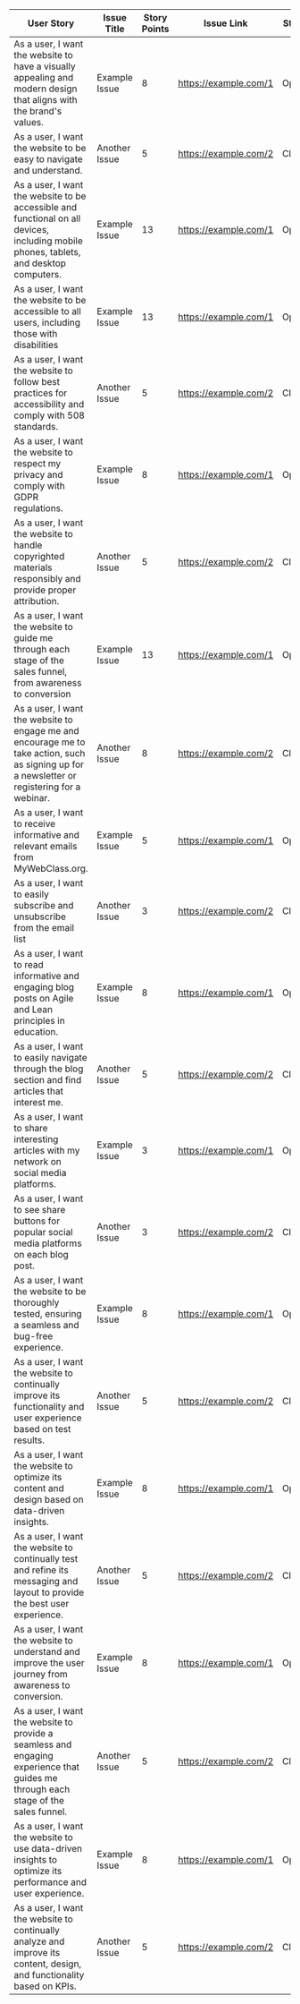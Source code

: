 | User Story   | Issue Title   | Story Points | Issue Link            | Status   | Assigned To | Notes      |
|---------------|---------------|--------------|-----------------------|----------|-------------|------------|
| As a user, I want the website to have a visually appealing and modern design that aligns with the brand's values. | Example Issue | 8            | https://example.com/1 | Open     |   eoo2     | Needs work |
| As a user, I want the website to be easy to navigate and understand. | Another Issue | 5            | https://example.com/2 | Closed   |   dm594     | Completed  |
| As a user, I want the website to be accessible and functional on all devices, including mobile phones, tablets, and desktop computers. | Example Issue | 13            | https://example.com/1 | Open     |   dm594     | Needs work |
| As a user, I want the website to be accessible to all users, including those with disabilities | Example Issue | 13            | https://example.com/1 | Open     |   dm594     | Needs work |
| As a user, I want the website to follow best practices for accessibility and comply with 508 standards. | Another Issue | 5            | https://example.com/2 | Closed   |   dm594     | Completed  |
| As a user, I want the website to respect my privacy and comply with GDPR regulations. | Example Issue | 8            | https://example.com/1 | Open     |   ah593     | Needs work |
| As a user, I want the website to handle copyrighted materials responsibly and provide proper attribution. | Another Issue | 5            | https://example.com/2 | Closed   |   eoo2     | Completed  |
| As a user, I want the website to guide me through each stage of the sales funnel, from awareness to conversion | Example Issue | 13            | https://example.com/1 | Open     |   eoo2     | Needs work |
| As a user, I want the website to engage me and encourage me to take action, such as signing up for a newsletter or registering for a webinar.  | Another Issue | 8            | https://example.com/2 | Closed   |eoo2 dm594| Completed  |
| As a user, I want to receive informative and relevant emails from MyWebClass.org. | Example Issue | 5            | https://example.com/1 | Open     |   dm594     | Needs work |
| As a user, I want to easily subscribe and unsubscribe from the email list | Another Issue |  3            | https://example.com/2 | Closed   |   dm594     | Completed  |
| As a user, I want to read informative and engaging blog posts on Agile and Lean principles in education. | Example Issue | 8            | https://example.com/1 | Open     |   eoo2     | Needs work |
| As a user, I want to easily navigate through the blog section and find articles that interest me. | Another Issue | 5            | https://example.com/2 | Closed   |   ah593     | Completed  |
| As a user, I want to share interesting articles with my network on social media platforms. | Example Issue | 3            | https://example.com/1 | Open     |   dm594     | Needs work |
| As a user, I want to see share buttons for popular social media platforms on each blog post. | Another Issue | 3            | https://example.com/2 | Closed   |   ah593     | Completed  |
| As a user, I want the website to be thoroughly tested, ensuring a seamless and bug-free experience. | Example Issue | 8            | https://example.com/1 | Open     |   ah593     | Needs work |
| As a user, I want the website to continually improve its functionality and user experience based on test results. | Another Issue | 5            | https://example.com/2 | Closed   |   ah593     | Completed  |
| As a user, I want the website to optimize its content and design based on data-driven insights. | Example Issue | 8            | https://example.com/1 | Open     |   ah593     | Needs work |
| As a user, I want the website to continually test and refine its messaging and layout to provide the best user experience.  | Another Issue | 5            | https://example.com/2 | Closed   |   dm594     | Completed  |
| As a user, I want the website to understand and improve the user journey from awareness to conversion. | Example Issue | 8            | https://example.com/1 | Open     |   ah593     | Needs work |
| As a user, I want the website to provide a seamless and engaging experience that guides me through each stage of the sales funnel. | Another Issue | 5            | https://example.com/2 | Closed   |   ah593     | Completed  |
| As a user, I want the website to use data-driven insights to optimize its performance and user experience. | Example Issue | 8            | https://example.com/1 | Open     |   ah593     | Needs work |
| As a user, I want the website to continually analyze and improve its content, design, and functionality based on KPIs. | Another Issue | 5            | https://example.com/2 | Closed   |   ah593     | Completed  |
